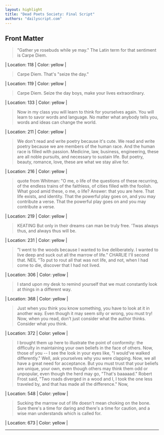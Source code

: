 ```yaml
---
layout: highlight
title: "Dead Poets Society: Final Script"
authors: "dailyscript.com"
---
```



## Front Matter

 > "Gather ye rosebuds while ye may." The Latin term for that sentiment is Carpe Diem.

| Location: 118 | 
 Color: yellow |
<br>

 > Carpe Diem. That's "seize the day."

| Location: 119 | 
 Color: yellow |
<br>

 > Carpe Diem. Seize the day boys, make your lives extraordinary.

| Location: 133 | 
 Color: yellow |
<br>

 > Now in my class you will learn to think for yourselves again. You will learn to savor words and language. No matter what anybody tells you, words and ideas can change the world.

| Location: 211 | 
 Color: yellow |
<br>

 > We don't read and write poetry because it's cute. We read and write poetry because we are members of the human race. And the human race is filled with passion. Medicine, law, business, engineering, these are all noble pursuits, and necessary to sustain life. But poetry, beauty, romance, love, these are what we stay alive for.

| Location: 216 | 
 Color: yellow |
<br>

 > quote from Whitman: "O me, o life of the questions of these recurring, of the endless trains of the faithless, of cities filled with the foolish. What good amid these, o me, o life? Answer: that you are here. That life exists, and identity. That the powerful play goes on, and you may contribute a verse. That the powerful play goes on and you may contribute a verse.

| Location: 219 | 
 Color: yellow |
<br>

 > KEATING But only in their dreams can man be truly free. 'Twas always thus, and always thus will be.

| Location: 231 | 
 Color: yellow |
<br>

 > "I went to the woods because I wanted to live deliberately. I wanted to live deep and suck out all the marrow of life." CHARLIE I'll second that. NEIL "To put to rout all that was not life, and not, when I had come to die, discover that I had not lived.

| Location: 306 | 
 Color: yellow |
<br>

 > I stand upon my desk to remind yourself that we must constantly look at things in a different way.

| Location: 368 | 
 Color: yellow |
<br>

 > Just when you think you know something, you have to look at it in another way. Even though it may seem silly or wrong, you must try! Now, when you read, don't just consider what the author thinks. Consider what you think.

| Location: 372 | 
 Color: yellow |
<br>

 > I brought them up here to illustrate the point of conformity: the difficulty in maintaining your own beliefs in the face of others. Now, those of you -- I see the look in your eyes like, "I would've walked differently." Well, ask yourselves why you were clapping. Now, we all have a great need for acceptance. But you must trust that your beliefs are unique, your own, even though others may think them odd or unpopular, even though the herd may go, "That's baaaaad." Robert Frost said, "Two roads diverged in a wood and I, I took the one less traveled by, and that has made all the difference." Now,

| Location: 548 | 
 Color: yellow |
<br>

 > Sucking the marrow out of life doesn't mean choking on the bone. Sure there's a time for daring and there's a time for caution, and a wise man understands which is called for.

| Location: 673 | 
 Color: yellow |
<br>

----------
<br><br>
